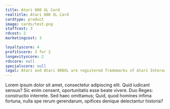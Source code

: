 ```yaml
---
title: Atari 800 XL Card
realtitle: Atari 800 XL Card
cardtype: product
image: cards/test.png
staffcost: 3
rdcost: 2
marketingcost: 3

loyaltyscore: 4
profitscore: 3 for 2
longevityscore: 2
rdscore: null
specialscore: null
legal: Atari and Atari 800XL are registered Trademarks of Atari Interactive, Inc.
---
```


Lorem ipsum dolor sit amet, consectetur adipiscing elit. Quid iudicant sensus? Sic enim censent, oportunitatis esse beate vivere. Duo Reges: constructio interrete. Sed haec omittamus; Quid, quod homines infima fortuna, nulla spe rerum gerendarum, opifices denique delectantur historia?
